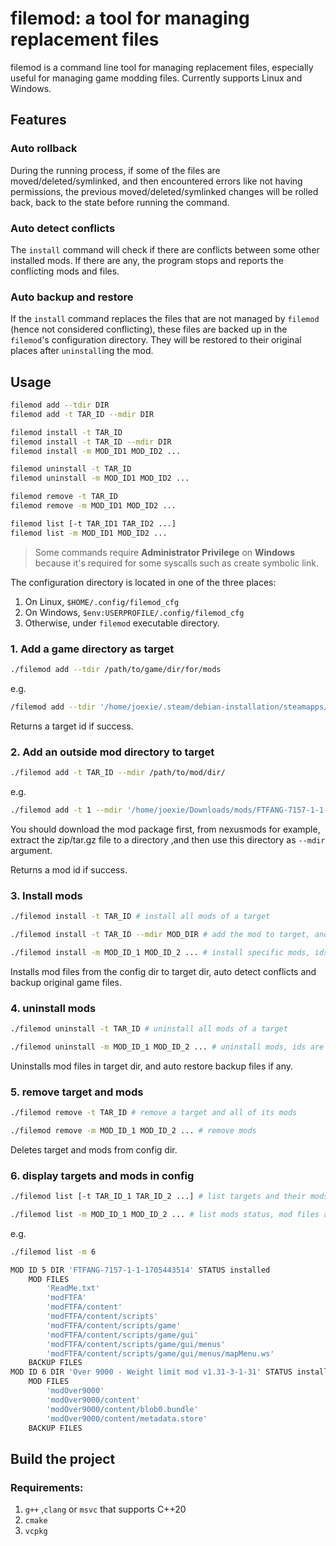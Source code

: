 # filemod: a tool for managing replacement files

filemod is a command line tool for managing replacement files, especially useful for managing game modding files. Currently supports Linux and Windows.

## Features

### Auto rollback

During the running process, if some of the files are moved/deleted/symlinked, and then encountered errors like not having permissions, the previous moved/deleted/symlinked changes will be rolled back, back to the state before running the command.

### Auto detect conflicts

The `install` command will check if there are conflicts between some other installed mods. If there are any, the program stops and reports the conflicting mods and files.

### Auto backup and restore

If the `install` command replaces the files that are not managed by `filemod` (hence not considered conflicting), these files are backed up in the `filemod`'s configuration directory. They will be restored to their original places after `uninstall`ing the mod.

## Usage

```bash
filemod add --tdir DIR
filemod add -t TAR_ID --mdir DIR

filemod install -t TAR_ID
filemod install -t TAR_ID --mdir DIR
filemod install -m MOD_ID1 MOD_ID2 ...

filemod uninstall -t TAR_ID
filemod uninstall -m MOD_ID1 MOD_ID2 ...

filemod remove -t TAR_ID
filemod remove -m MOD_ID1 MOD_ID2 ...

filemod list [-t TAR_ID1 TAR_ID2 ...]
filemod list -m MOD_ID1 MOD_ID2 ...
```

> Some commands require **Administrator Privilege** on **Windows** because it's required for some syscalls such as create symbolic link.

The configuration directory is located in one of the three places:

1. On Linux, `$HOME/.config/filemod_cfg`
2. On Windows, `$env:USERPROFILE/.config/filemod_cfg`
3. Otherwise, under `filemod` executable directory.

### 1. Add a game directory as target

```bash
./filemod add --tdir /path/to/game/dir/for/mods
```

e.g. 

```bash
/filemod add --tdir '/home/joexie/.steam/debian-installation/steamapps/common/The Witcher 3/mods'
```

Returns a target id if success.

### 2. Add an outside mod directory to target

```bash
./filemod add -t TAR_ID --mdir /path/to/mod/dir/
```

e.g.

```bash
./filemod add -t 1 --mdir '/home/joexie/Downloads/mods/FTFANG-7157-1-1-1705443514'
```

You should download the mod package first, from nexusmods for example, extract the zip/tar.gz file to a directory ,and then use this directory as `--mdir` argument.

Returns a mod id if success.

### 3. Install mods

```bash
./filemod install -t TAR_ID # install all mods of a target

./filemod install -t TAR_ID --mdir MOD_DIR # add the mod to target, and install it

./filemod install -m MOD_ID_1 MOD_ID_2 ... # install specific mods, ids are separated by whitespace
```

Installs mod files from the config dir to target dir, auto detect conflicts and backup original game files.

### 4. uninstall mods

```bash
./filemod uninstall -t TAR_ID # uninstall all mods of a target

./filemod uninstall -m MOD_ID_1 MOD_ID_2 ... # uninstall mods, ids are separated by whitespace
```

Uninstalls mod files in target dir, and auto restore backup files if any.

### 5. remove target and mods

```bash
./filemod remove -t TAR_ID # remove a target and all of its mods

./filemod remove -m MOD_ID_1 MOD_ID_2 ... # remove mods
```

Deletes target and mods from config dir.

### 6. display targets and mods in config

```bash
./filemod list [-t TAR_ID_1 TAR_ID_2 ...] # list targets and their mods status

./filemod list -m MOD_ID_1 MOD_ID_2 ... # list mods status, mod files and backup files
```

e.g.

```bash
./filemod list -m 6

MOD ID 5 DIR 'FTFANG-7157-1-1-1705443514' STATUS installed
    MOD FILES
        'ReadMe.txt'
        'modFTFA'
        'modFTFA/content'
        'modFTFA/content/scripts'
        'modFTFA/content/scripts/game'
        'modFTFA/content/scripts/game/gui'
        'modFTFA/content/scripts/game/gui/menus'
        'modFTFA/content/scripts/game/gui/menus/mapMenu.ws'
    BACKUP FILES
MOD ID 6 DIR 'Over 9000 - Weight limit mod v1.31-3-1-31' STATUS installed
    MOD FILES
        'modOver9000'
        'modOver9000/content'
        'modOver9000/content/blob0.bundle'
        'modOver9000/content/metadata.store'
    BACKUP FILES
```

## Build the project

### Requirements:

1. `g++` ,`clang` or `msvc` that supports C++20
2. `cmake`
3. `vcpkg`